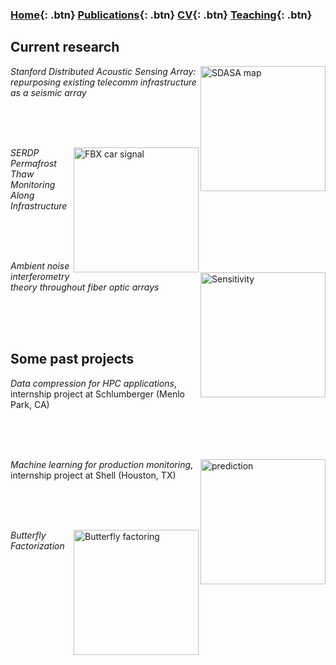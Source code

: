 ### [Home](https://eileenrmartin.github.io){: .btn}     [Publications](/publications){: .btn}       [CV](/docs/ermartin_CV.pdf){: .btn}       [Teaching](/teaching){: .btn}

## Current research


<p>
	<img src="https://eileenrmartin.github.io/research/img/SDASA-map.png" alt="SDASA map" align="right" width="200">
	<em>Stanford Distributed Acoustic Sensing Array: repurposing existing telecomm infrastructure as a seismic array</em>
</p>

<br/>
<br/>
<br/>

<p>
	<img src="https://eileenrmartin.github.io/research/img/FBX-car-signal.png" alt="FBX car signal" align="right" width="200">
	<em>SERDP Permafrost Thaw Monitoring Along Infrastructure</em>
</p>

<br/>
<br/>
<br/>


<p>
    <img src="https://eileenrmartin.github.io/research/img/DAS-ambient-noise-theory.png" alt="Sensitivity" align="right" width="200">
    <em>Ambient noise interferometry theory throughout fiber optic arrays</em>
</p>

<br/>
<br/>
<br/>

## Some past projects

<p>
	<em>Data compression for HPC applications</em>, internship project at Schlumberger (Menlo Park, CA)
</p>


<br/>
<br/>
<br/>


<p>
	<img src="https://eileenrmartin.github.io/research/img/LASSO-production-prediction.jpg" alt="prediction" align="right" width="200">
	<em>Machine learning for production monitoring</em>, internship project at Shell (Houston, TX)
</p>


<br/>
<br/>
<br/>


<p>
	<img src="https://eileenrmartin.github.io/research/img/butterfly-factors.png" alt="Butterfly factoring" align="right" width="200">
	<em>Butterfly Factorization</em>
</p>

